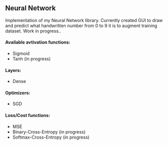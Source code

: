## Neural Network
Implementation of my Neural Network library.
Currently created GUI to draw and predict what handwritten number from 0 to 9 it is to augment training dataset.
Work in progress..

#### Available avtivation functions:
* Sigmoid
* Tanh   (in progress)

#### Layers:
* Dense

#### Optimizers:
* SGD

#### Loss/Cost functions:
* MSE
* Binary-Cross-Entropy (in progress)
* Softmax-Cross-Entropy (in progress)
